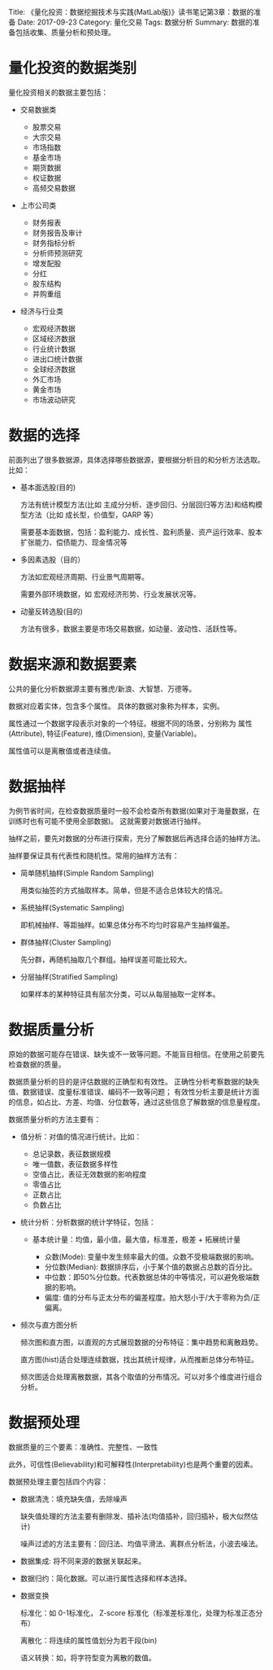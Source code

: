 Title: 《量化投资：数据挖掘技术与实践(MatLab版)》读书笔记第3章：数据的准备
Date: 2017-09-23
Category: 量化交易
Tags: 数据分析
Summary: 数据的准备包括收集、质量分析和预处理。

# 量化投资的数据类别

量化投资相关的数据主要包括：

- 交易数据类

  + 股票交易
  + 大宗交易
  + 市场指数
  + 基金市场
  + 期货数据
  + 权证数据
  + 高频交易数据

- 上市公司类

  + 财务报表
  + 财务报告及审计
  + 财务指标分析
  + 分析师预测研究
  + 增发配股
  + 分红
  + 股东结构
  + 并购重组

- 经济与行业类

  + 宏观经济数据
  + 区域经济数据
  + 行业统计数据
  + 进出口统计数据
  + 全球经济数据
  + 外汇市场
  + 黄金市场
  + 市场波动研究

# 数据的选择

前面列出了很多数据源，具体选择哪些数据源，要根据分析目的和分析方法选取。比如：

- 基本面选股(目的)

  方法有统计模型方法(比如 主成分分析、逐步回归、分层回归等方法)和结构模型方法（比如 成长型，价值型，GARP 等）

  需要基本面数据，包括：盈利能力、成长性、盈利质量、资产运行效率、股本扩张能力、偿债能力、现金情况等

- 多因素选股（目的）

  方法如宏观经济周期、行业景气周期等。

  需要外部环境数据，如 宏观经济形势、行业发展状况等。

- 动量反转选股(目的)

  方法有很多，数据主要是市场交易数据，如动量、波动性、活跃性等。


# 数据来源和数据要素

公共的量化分析数据源主要有雅虎/新浪、大智慧、万德等。

数据对应着实体，包含多个属性。
具体的数据对象称为样本，实例。

属性通过一个数据字段表示对象的一个特征。根据不同的场景，分别称为 属性(Attribute),
特征(Feature), 维(Dimension), 变量(Variable)。

属性值可以是离散值或者连续值。

# 数据抽样

为例节省时间，在检查数据质量时一般不会检查所有数据(如果对于海量数据，在训练时也有可能不使用全部数据)。
这就需要对数据进行抽样。

抽样之前，要先对数据的分布进行探索，充分了解数据后再选择合适的抽样方法。

抽样要保证具有代表性和随机性。常用的抽样方法有：

- 简单随机抽样(Simple Random Sampling)

  用类似抽签的方式抽取样本。简单，但是不适合总体较大的情况。

- 系统抽样(Systematic Sampling)

  即机械抽样、等距抽样。如果总体分布不均匀时容易产生抽样偏差。

- 群体抽样(Cluster Sampling)

  先分群，再随机抽取几个群组。抽样误差可能比较大。

- 分层抽样(Stratified Sampling)

  如果样本的某种特征具有层次分类，可以从每层抽取一定样本。

# 数据质量分析

原始的数据可能存在错误、缺失或不一致等问题。不能盲目相信。在使用之前要先检查数据的质量。

数据质量分析的目的是评估数据的正确型和有效性。
正确性分析考察数据的缺失值、数据错误、度量标准错误、编码不一致等问题；
有效性分析主要是统计方面的信息，如占比、方差、均值、分位数等，通过这些信息了解数据的信息量程度。

数据质量分析的方法主要有：

- 值分析：对值的情况进行统计。比如：

  + 总记录数，表征数据规模
  + 唯一值数，表征数据多样性
  + 空值占比，表征无效数据的影响程度
  + 零值占比
  + 正数占比
  + 负数占比

- 统计分析：分析数据的统计学特征，包括：

  + 基本统计量：均值，最小值，最大值，标准差，极差  + 拓展统计量

    * 众数(Mode): 变量中发生频率最大的值。众数不受极端数据的影响。
    * 分位数(Median): 数据排序后，小于某个值的数据占总数的百分比。
    * 中位数：即50%分位数。代表数据总体的中等情况，可以避免极端数据的影响。
    * 偏度: 值的分布与正太分布的偏差程度。拍大怒小于/大于零称为负/正偏离。

- 频次与直方图分析

  频次图和直方图，以直观的方式展现数据的分布特征：集中趋势和离散趋势。

  直方图(hist)适合处理连续数据，找出其统计规律，从而推断总体分布特征。

  频次图适合处理离散数据，其各个取值的分布情况。可以对多个维度进行组合分析。

# 数据预处理

数据质量的三个要素：准确性、完整性、一致性

此外，可信性(Believability)和可解释性(Interpretability)也是两个重要的因素。

数据预处理主要包括四个内容：

- 数据清洗：填充缺失值，去除噪声

  缺失值处理的方法主要有删除发、插补法(均值插补，回归插补，极大似然估计)

  噪声过滤的方法主要有：回归法、均值平滑法、离群点分析法，小波去噪法。

- 数据集成: 将不同来源的数据关联起来。

- 数据归约：简化数据。可以进行属性选择和样本选择。

- 数据变换

  标准化：如 0-1标准化， Z-score 标准化（标准差标准化，处理为标准正态分布）

  离散化：将连续的属性值划分为若干段(bin)

  语义转换：如，将字符型变为离散的数值。
